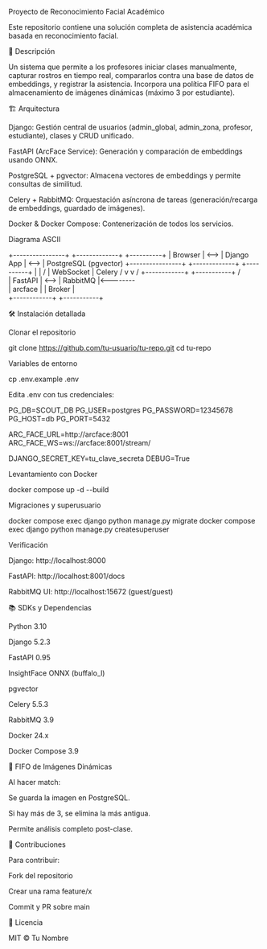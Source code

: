 Proyecto de Reconocimiento Facial Académico

Este repositorio contiene una solución completa de asistencia académica basada en reconocimiento facial.

📖 Descripción

Un sistema que permite a los profesores iniciar clases manualmente, capturar rostros en tiempo real, compararlos contra una base de datos de embeddings, y registrar la asistencia. Incorpora una política FIFO para el almacenamiento de imágenes dinámicas (máximo 3 por estudiante).

🏗 Arquitectura

Django: Gestión central de usuarios (admin_global, admin_zona, profesor, estudiante), clases y CRUD unificado.

FastAPI (ArcFace Service): Generación y comparación de embeddings usando ONNX.

PostgreSQL + pgvector: Almacena vectores de embeddings y permite consultas de similitud.

Celery + RabbitMQ: Orquestación asíncrona de tareas (generación/recarga de embeddings, guardado de imágenes).

Docker & Docker Compose: Contenerización de todos los servicios.

Diagrama ASCII

+----------------+      +-------------+      +----------+
|    Browser     | <--> | Django App  | <--> | PostgreSQL (pgvector)
+----------------+      +-------------+      +----------+
        |                    |                   /
        | WebSocket          | Celery            /
        v                    v                 /
   +------------+      +-----------+         /   
   |  FastAPI   | <--> | RabbitMQ  |<--------    
   |  arcface   |      |  Broker   |               
   +------------+      +-----------+               

🛠 Instalación detallada

Clonar el repositorio

git clone https://github.com/tu-usuario/tu-repo.git
cd tu-repo

Variables de entorno

cp .env.example .env

Edita .env con tus credenciales:

PG_DB=SCOUT_DB
PG_USER=postgres
PG_PASSWORD=12345678
PG_HOST=db
PG_PORT=5432

ARC_FACE_URL=http://arcface:8001
ARC_FACE_WS=ws://arcface:8001/stream/

DJANGO_SECRET_KEY=tu_clave_secreta
DEBUG=True

Levantamiento con Docker

docker compose up -d --build

Migraciones y superusuario

docker compose exec django python manage.py migrate
docker compose exec django python manage.py createsuperuser

Verificación

Django: http://localhost:8000

FastAPI: http://localhost:8001/docs

RabbitMQ UI: http://localhost:15672 (guest/guest)

📚 SDKs y Dependencias

Python 3.10

Django 5.2.3

FastAPI 0.95

InsightFace ONNX (buffalo_l)

pgvector

Celery 5.5.3

RabbitMQ 3.9

Docker 24.x

Docker Compose 3.9

🔧 FIFO de Imágenes Dinámicas

Al hacer match:

Se guarda la imagen en PostgreSQL.

Si hay más de 3, se elimina la más antigua.

Permite análisis completo post-clase.

📄 Contribuciones

Para contribuir:

Fork del repositorio

Crear una rama feature/x

Commit y PR sobre main

📝 Licencia

MIT © Tu Nombre
